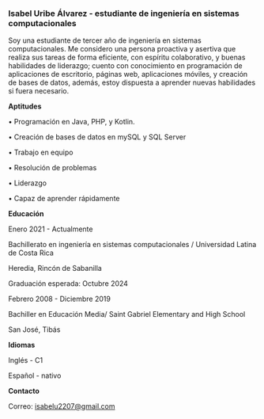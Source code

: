 ### Isabel Uribe Álvarez - estudiante de ingeniería en sistemas computacionales

Soy una estudiante de tercer año de ingeniería en sistemas computacionales. Me considero una persona proactiva y asertiva que realiza sus tareas de forma eficiente, con espíritu colaborativo, y buenas habilidades de liderazgo; cuento con conocimiento en programación de aplicaciones de escritorio, páginas web, aplicaciones móviles, y creación de bases de datos, además, estoy dispuesta a aprender nuevas habilidades si fuera necesario.

**Aptitudes**

• Programación en Java, PHP, y Kotlin.

• Creación de bases de datos en mySQL y SQL Server

• Trabajo en equipo

• Resolución de problemas

• Liderazgo

• Capaz de aprender rápidamente

**Educación**

<p>Enero 2021 - Actualmente </p>
<p>Bachillerato en ingeniería en sistemas computacionales / Universidad Latina de Costa Rica 
<p>Heredia, Rincón de Sabanilla</p>
<p>Graduación esperada: Octubre 2024</p>

<p>Febrero 2008 - Diciembre 2019</p>
<p>Bachiller en Educación Media/ Saint Gabriel Elementary and High School</p>
<p>San José, Tibás</p>

**Idiomas**

Inglés - C1

Español - nativo

**Contacto**

Correo: isabelu2207@gmail.com
